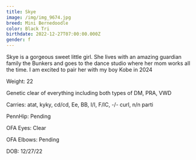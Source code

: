 ```yaml
---
title: Skye
image: /img/img_9674.jpg
breed: Mini Bernedoodle
color: Black Tri
birthdate: 2022-12-27T07:00:00.000Z
gender: f
---
```

S﻿kye is a gorgeous sweet little girl. She lives with an amazing guardian family the Bunkers and goes to the dance studio where her mom works all the time. I am excited to pair her with my boy Kobe in 2024

Weight: 22

Genetic clear of everything including both types of DM, PRA, VWD

Carries: atat, kyky, cd/cd, Ee, BB, I/I, F/IC, -/- curl, n/n parti

P﻿ennHip: Pending

O﻿FA Eyes: Clear

O﻿FA Elbows: Pending

D﻿OB: 12/27/22